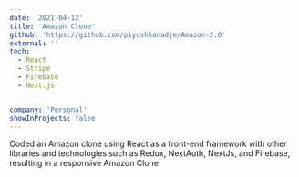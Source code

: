 ```yaml
---
date: '2021-04-12'
title: 'Amazon Clone'
github: 'https://github.com/piyushkanadje/Amazon-2.0'
external: ''
tech:
  - React
  - Stripe 
  - Firebase
  - Next.js


company: 'Personal'
showInProjects: false
---
```


Coded an Amazon clone using React as a front-end framework with other libraries and technologies such as Redux, NextAuth, NextJs, and Firebase, resulting in a responsive Amazon Clone